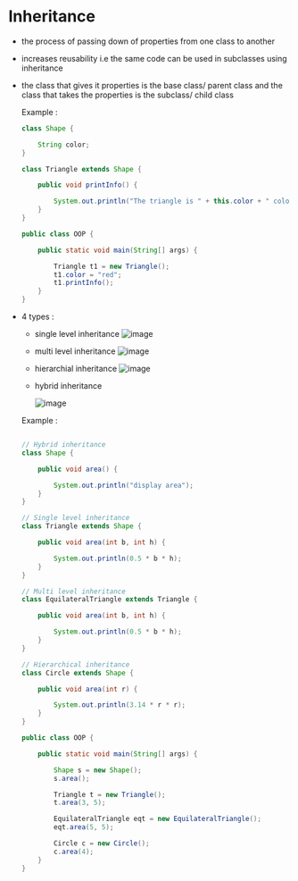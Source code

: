 # Inheritance
- the process of passing down of properties from one class to another
- increases reusability i.e the same code can be used in subclasses using inheritance
- the class that gives it properties is the base class/ parent class and the class that takes the properties is the subclass/
  child class

  Example :
  ```java
  class Shape {

      String color;
  }

  class Triangle extends Shape {

      public void printInfo() {

          System.out.println("The triangle is " + this.color + " color");
      }
  }

  public class OOP {

      public static void main(String[] args) {

          Triangle t1 = new Triangle();
          t1.color = "red";
          t1.printInfo();
      }
  }
  
- 4 types :
  - single level inheritance
    ![image](https://github.com/user-attachments/assets/16e05f89-8bb2-4569-a5e6-64e2bf58eed2)

  - multi level inheritance
    ![image](https://github.com/user-attachments/assets/bf2a945c-373e-48ec-a138-5c4f449025c1)

  - hierarchial inheritance
    ![image](https://github.com/user-attachments/assets/bdfa6b00-5502-43ee-84db-97f87e079c7e)

  - hybrid inheritance

    ![image](https://github.com/user-attachments/assets/1cde1090-d231-4fbc-bebb-f231dd0db83b)

    
  Example :
  ```java

  // Hybrid inheritance
  class Shape {

      public void area() {

          System.out.println("display area");
      }
  }

  // Single level inheritance
  class Triangle extends Shape {

      public void area(int b, int h) {

          System.out.println(0.5 * b * h);
      }
  }

  // Multi level inheritance
  class EquilateralTriangle extends Triangle {

      public void area(int b, int h) {

          System.out.println(0.5 * b * h);
      }
  }

  // Hierarchical inheritance
  class Circle extends Shape {

      public void area(int r) {

          System.out.println(3.14 * r * r);
      }
  }

  public class OOP {

      public static void main(String[] args) {

          Shape s = new Shape();
          s.area();

          Triangle t = new Triangle();
          t.area(3, 5);

          EquilateralTriangle eqt = new EquilateralTriangle();
          eqt.area(5, 5);

          Circle c = new Circle();
          c.area(4);
      }
  }
